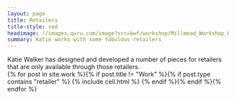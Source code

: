 ```yaml
---
layout: page
title: Retailers
title-style: red
headimage: //images.quru.com/image?src=kwf/workshop/Millmead_Workshop_Katie_Walker_Furniture_S_FL_orig.jpg
summary: Katie works with some fabulous retailers
---
```


<div class="for_retailers" markdown="1">
  Katie Walker has designed and developed a number of pieces for retailers that are only available through those retailers.
  
  <div class="grid">
    {% for post in site.work %}{% if post.title != "Work" %}{% if post.type contains "retailer" %}
    {% include cell.html %}
    {% endif %}{% endif %}{% endfor %}
  </div>
</div>
